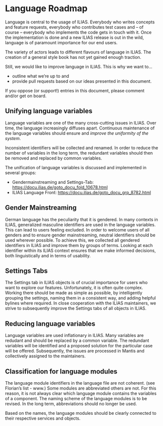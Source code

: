 # Language Roadmap

Language is central to the usage of ILIAS. Everybody who writes concepts and feature requests, everybody who contributes test cases and – of course – everybody who implements the code gets in touch with it. Once the implementation is done and a new ILIAS release is out in the wild, language is of paramount importance for our end users. 

The variety of actors leads to different flavours of language in ILIAS. The creation of a general style book has not yet gained enough traction.

Still, we would like to improve language in ILIAS. This is why we want to… 
* outline what we’re up to and 
* provide pull requests based on our ideas presented in this document.

If you oppose (or support!) entries in this document, please comment and/or get on board.

## Unifying language variables

Language variables are one of the many cross-cutting issues in ILIAS. Over time, the language increasingly diffuses apart. Continuous maintenance of the language variables should ensure and *improve the uniformity of the system*.

Inconsistent identifiers will be collected and renamed. In order to reduce the number of variables in the long term, the redundant variables should then be removed and replaced by common variables. 

The unification of language variables is discussed and implemented in several groups:
* Gendermainstreaming and Settings-Tab: https://docu.ilias.de/goto_docu_fold_10678.html
* ILIAS Language Front: https://docu.ilias.de/goto_docu_grp_8782.html 

## Gender Mainstreaming

German language has the peculiarity that it is gendered. In many contexts in ILIAS, generalized masculine identifiers are used in the language variables. This can lead to users feeling excluded. In order to welcome users of all genders and to ensure gender mainstreaming, neutral identifiers should be used wherever possible. To achieve this, we collected all gendered identifiers in ILIAS and improve them by groups of terms. Looking at each identifier within its ILIAS context ensures that we make informed decisions, both linguistically and in terms of usability.

## Settings Tabs

The Settings tab in ILIAS objects is of crucial importance for users who want to explore our features. Unfortunately, it is often quite complex. Working there should be made as simple as possible, by intelligently grouping the settings, naming them in a consistent way, and adding helpful bylines where required. In close cooperation with the ILIAS maintainers, we strive to subsequently improve the Settings tabs of all objects in ILIAS.

## Reducing language variables

Language variables are used inflationary in ILIAS. Many variables are redudant and should be replaced by a common variable.
The redundant variables will be identified and a proposed solution for the particular case will be offered. Subsequently, the issues are processed in Mantis and collectively assigned to the maintainers.

## Classification for language modules

The language module identifiers in the language file are not coherent. (see Florian’s list - www.) Some modules are abbreviated others are not. For this reason, it is not always clear which language module contains the variables of a component. The naming scheme of the language modules is to be revised. In the long term, abbreviations should no longer be used.

Based on the names, the language modules should be clearly connected to their respective services and objects.
